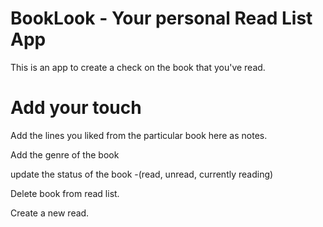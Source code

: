 # BookLook - Your personal Read List App

This is an app to create a check on the book that you've read.

# Add your touch 

Add the lines you liked from the particular book here as notes.

Add the genre of the book

update the status of the book -(read, unread, currently reading)

Delete book from read list.

Create a new read.
